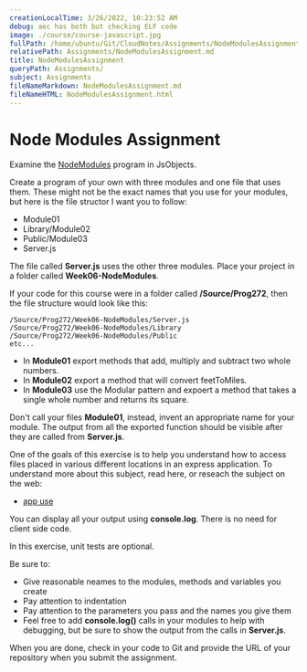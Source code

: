 ```yaml
---
creationLocalTime: 3/26/2022, 10:23:52 AM
debug: aec has both but checking ELF code
image: ./course/course-javascript.jpg
fullPath: /home/ubuntu/Git/CloudNotes/Assignments/NodeModulesAssignment.md
relativePath: Assignments/NodeModulesAssignment.md
title: NodeModulesAssignment
queryPath: Assignments/
subject: Assignments
fileNameMarkdown: NodeModulesAssignment.md
fileNameHTML: NodeModulesAssignment.html
---
```



<!-- toc -->
<!-- tocstop -->

Node Modules Assignment
===========

Examine the [NodeModules](https://github.com/charliecalvert/JsObjects/tree/master/JavaScript/NodeCode/NodeModules) program in JsObjects.

Create a program of your own with three modules and one file that uses
them. These might not be the exact names that you use for your modules,
but here is the file structor I want you to follow:

- Module01
- Library/Module02
- Public/Module03
- Server.js

The file called **Server.js** uses the other three modules. Place your
project in a folder called **Week06-NodeModules**.

If your code for this course were in a folder called **/Source/Prog272**, then
the file structure would look like this:

	/Source/Prog272/Week06-NodeModules/Server.js
	/Source/Prog272/Week06-NodeModules/Library
	/Source/Prog272/Week06-NodeModules/Public
	etc...

- In **Module01** export methods that add, multiply and subtract two whole numbers. 
- In **Module02** export a method that will convert feetToMiles.
- In **Module03** use the Modular pattern and expoert a method that takes a single whole number and returns its square.

Don't call your files **Module01**, instead, invent an appropriate 
name for your module. The output from all the exported function 
should be visible after they are called from **Server.js**.

One of the goals of this exercise is to help you understand how to access
files placed in various different locations in an express application.
To understand more about this subject, read here, or reseach the subject
on the web:

- [app use](http://www.elvenware.com/charlie/development/web/JavaScript/NodeJs.html#using-a-directory-with-app.use)

You can display all your output using **console.log**. There is no need
for client side code.

In this exercise, unit tests are optional.

Be sure to:

- Give reasonable neames to the modules, methods and variables you create
- Pay attention to indentation
- Pay attention to the parameters you pass and the names you give them
- Feel free to add **console.log()** calls in your modules to help with
debugging, but be sure to show the output from the calls in **Server.js**.

When you are done, check in your code to Git and provide the URL of your
repository when you submit the assignment.

